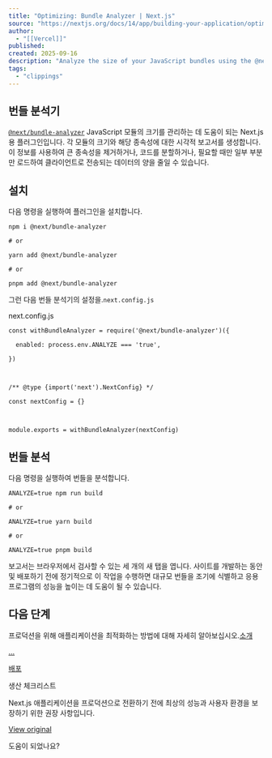 ```yaml
---
title: "Optimizing: Bundle Analyzer | Next.js"
source: "https://nextjs.org/docs/14/app/building-your-application/optimizing/bundle-analyzer"
author:
  - "[[Vercel]]"
published:
created: 2025-09-16
description: "Analyze the size of your JavaScript bundles using the @next/bundle-analyzer plugin."
tags:
  - "clippings"
---
```

## 번들 분석기

[`@next/bundle-analyzer`](https://www.npmjs.com/package/@next/bundle-analyzer) JavaScript 모듈의 크기를 관리하는 데 도움이 되는 Next.js용 플러그인입니다. 각 모듈의 크기와 해당 종속성에 대한 시각적 보고서를 생성합니다. 이 정보를 사용하여 큰 종속성을 제거하거나, 코드를 분할하거나, 필요할 때만 일부 부분만 로드하여 클라이언트로 전송되는 데이터의 양을 줄일 수 있습니다.

## 설치

다음 명령을 실행하여 플러그인을 설치합니다.

```
npm i @next/bundle-analyzer

# or

yarn add @next/bundle-analyzer

# or

pnpm add @next/bundle-analyzer
```

그런 다음 번들 분석기의 설정을.`next.config.js`

next.config.js

```
const withBundleAnalyzer = require('@next/bundle-analyzer')({

  enabled: process.env.ANALYZE === 'true',

})

 

/** @type {import('next').NextConfig} */

const nextConfig = {}

 

module.exports = withBundleAnalyzer(nextConfig)
```

## 번들 분석

다음 명령을 실행하여 번들을 분석합니다.

```
ANALYZE=true npm run build

# or

ANALYZE=true yarn build

# or

ANALYZE=true pnpm build
```

보고서는 브라우저에서 검사할 수 있는 세 개의 새 탭을 엽니다. 사이트를 개발하는 동안 및 배포하기 전에 정기적으로 이 작업을 수행하면 대규모 번들을 조기에 식별하고 응용 프로그램의 성능을 높이는 데 도움이 될 수 있습니다.

## 다음 단계

프로덕션을 위해 애플리케이션을 최적화하는 방법에 대해 자세히 알아보십시오.[소개](https://nextjs.org/docs/14/app/building-your-application/deploying/production-checklist)

[...](https://nextjs.org/docs/14/app/building-your-application/deploying/production-checklist)

[배포](https://nextjs.org/docs/14/app/building-your-application/deploying/production-checklist)

생산 체크리스트

Next.js 애플리케이션을 프로덕션으로 전환하기 전에 최상의 성능과 사용자 환경을 보장하기 위한 권장 사항입니다.

[View original](https://nextjs.org/docs/14/app/building-your-application/deploying/production-checklist)

도움이 되었나요?